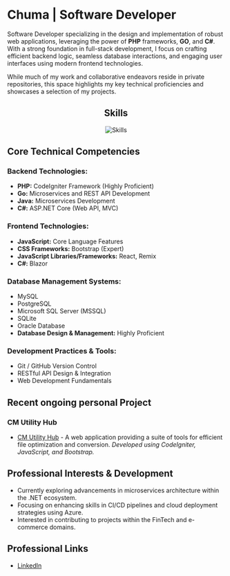 # Chuma | Software Developer

Software Developer specializing in the design and implementation of robust web applications, leveraging the power of **PHP** frameworks, **GO**, and **C#**. With a strong foundation in full-stack development, I focus on crafting efficient backend logic, seamless database interactions, and engaging user interfaces using modern frontend technologies.

While much of my work and collaborative endeavors reside in private repositories, this space highlights my key technical proficiencies and showcases a selection of my projects.

<div align="center">
<h2>Skills</h2>
<img src="https://skillicons.dev/icons?i=php,go,typescript,remix,bootstrap,dotnet,mysql,postgresql,sqlite,git,github,java" alt="Skills">
</div>

## Core Technical Competencies

### Backend Technologies:
* **PHP:** CodeIgniter Framework (Highly Proficient)
* **Go:** Microservices and REST API Development
* **Java:** Microservices Development
* **C#:** ASP.NET Core (Web API, MVC)

### Frontend Technologies:
* **JavaScript:** Core Language Features
* **CSS Frameworks:** Bootstrap (Expert)
* **JavaScript Libraries/Frameworks:** React, Remix
* **C#:** Blazor

### Database Management Systems:
* MySQL
* PostgreSQL
* Microsoft SQL Server (MSSQL)
* SQLite
* Oracle Database
* **Database Design & Management:** Highly Proficient

### Development Practices & Tools:
* Git / GitHub Version Control
* RESTful API Design & Integration
* Web Development Fundamentals

## Recent ongoing personal Project
### CM Utility Hub
* [CM Utility Hub](https://www.cmutilityhub.com) - A web application providing a suite of tools for efficient file optimization and conversion. *Developed using CodeIgniter, JavaScript, and Bootstrap.*

## Professional Interests & Development
* Currently exploring advancements in microservices architecture within the .NET ecosystem.
* Focusing on enhancing skills in CI/CD pipelines and cloud deployment strategies using Azure.
* Interested in contributing to projects within the FinTech and e-commerce domains.

## Professional Links
* [LinkedIn](https://www.linkedin.com/in/chuma-m-hango-0a41a117b/)
